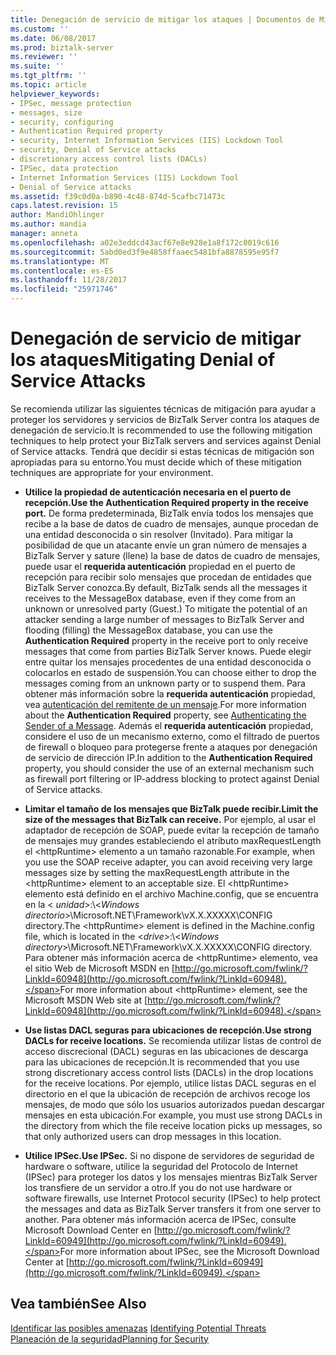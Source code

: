 ```yaml
---
title: Denegación de servicio de mitigar los ataques | Documentos de Microsoft
ms.custom: ''
ms.date: 06/08/2017
ms.prod: biztalk-server
ms.reviewer: ''
ms.suite: ''
ms.tgt_pltfrm: ''
ms.topic: article
helpviewer_keywords:
- IPSec, message protection
- messages, size
- security, configuring
- Authentication Required property
- security, Internet Information Services (IIS) Lockdown Tool
- security, Denial of Service attacks
- discretionary access control lists (DACLs)
- IPSec, data protection
- Internet Information Services (IIS) Lockdown Tool
- Denial of Service attacks
ms.assetid: f39c0d0a-b890-4c48-874d-5cafbc71473c
caps.latest.revision: 15
author: MandiOhlinger
ms.author: mandia
manager: anneta
ms.openlocfilehash: a02e3eddcd43acf67e8e928e1a8f172c0019c616
ms.sourcegitcommit: 5abd0ed3f9e4858ffaaec5481bfa8878595e95f7
ms.translationtype: MT
ms.contentlocale: es-ES
ms.lasthandoff: 11/28/2017
ms.locfileid: "25971746"
---
```

# <a name="mitigating-denial-of-service-attacks"></a><span data-ttu-id="33c06-102">Denegación de servicio de mitigar los ataques</span><span class="sxs-lookup"><span data-stu-id="33c06-102">Mitigating Denial of Service Attacks</span></span>
<span data-ttu-id="33c06-103">Se recomienda utilizar las siguientes técnicas de mitigación para ayudar a proteger los servidores y servicios de BizTalk Server contra los ataques de denegación de servicio.</span><span class="sxs-lookup"><span data-stu-id="33c06-103">It is recommended to use the following mitigation techniques to help protect your BizTalk servers and services against Denial of Service attacks.</span></span> <span data-ttu-id="33c06-104">Tendrá que decidir si estas técnicas de mitigación son apropiadas para su entorno.</span><span class="sxs-lookup"><span data-stu-id="33c06-104">You must decide which of these mitigation techniques are appropriate for your environment.</span></span>  
  
-   <span data-ttu-id="33c06-105">**Utilice la propiedad de autenticación necesaria en el puerto de recepción.**</span><span class="sxs-lookup"><span data-stu-id="33c06-105">**Use the Authentication Required property in the receive port.**</span></span> <span data-ttu-id="33c06-106">De forma predeterminada, BizTalk envía todos los mensajes que recibe a la base de datos de cuadro de mensajes, aunque procedan de una entidad desconocida o sin resolver (Invitado). Para mitigar la posibilidad de que un atacante envíe un gran número de mensajes a BizTalk Server y sature (llene) la base de datos de cuadro de mensajes, puede usar el **requerida autenticación** propiedad en el puerto de recepción para recibir solo mensajes que procedan de entidades que BizTalk Server conozca.</span><span class="sxs-lookup"><span data-stu-id="33c06-106">By default, BizTalk sends all the messages it receives to the MessageBox database, even if they come from an unknown or unresolved party (Guest.) To mitigate the potential of an attacker sending a large number of messages to BizTalk Server and flooding (filling) the MessageBox database, you can use the **Authentication Required** property in the receive port to only receive messages that come from parties BizTalk Server knows.</span></span> <span data-ttu-id="33c06-107">Puede elegir entre quitar los mensajes procedentes de una entidad desconocida o colocarlos en estado de suspensión.</span><span class="sxs-lookup"><span data-stu-id="33c06-107">You can choose either to drop the messages coming from an unknown party or to suspend them.</span></span> <span data-ttu-id="33c06-108">Para obtener más información sobre la **requerida autenticación** propiedad, vea [autenticación del remitente de un mensaje](../core/authenticating-the-sender-of-a-message.md).</span><span class="sxs-lookup"><span data-stu-id="33c06-108">For more information about the **Authentication Required** property, see [Authenticating the Sender of a Message](../core/authenticating-the-sender-of-a-message.md).</span></span> <span data-ttu-id="33c06-109">Además el **requerida autenticación** propiedad, considere el uso de un mecanismo externo, como el filtrado de puertos de firewall o bloqueo para protegerse frente a ataques por denegación de servicio de dirección IP.</span><span class="sxs-lookup"><span data-stu-id="33c06-109">In addition to the **Authentication Required** property, you should consider the use of an external mechanism such as firewall port filtering or IP-address blocking to protect against Denial of Service attacks.</span></span>  
  
-   <span data-ttu-id="33c06-110">**Limitar el tamaño de los mensajes que BizTalk puede recibir.**</span><span class="sxs-lookup"><span data-stu-id="33c06-110">**Limit the size of the messages that BizTalk can receive.**</span></span> <span data-ttu-id="33c06-111">Por ejemplo, al usar el adaptador de recepción de SOAP, puede evitar la recepción de tamaño de mensajes muy grandes estableciendo el atributo maxRequestLength el \<httpRuntime\> elemento a un tamaño razonable.</span><span class="sxs-lookup"><span data-stu-id="33c06-111">For example, when you use the SOAP receive adapter, you can avoid receiving very large messages size by setting the maxRequestLength attribute in the \<httpRuntime\> element to an acceptable size.</span></span> <span data-ttu-id="33c06-112">El \<httpRuntime\> elemento está definido en el archivo Machine.config, que se encuentra en la \< *unidad*\>:\\<*Windows directorio*\>\Microsoft.NET\Framework\vX.X.XXXXX\CONFIG directory.</span><span class="sxs-lookup"><span data-stu-id="33c06-112">The \<httpRuntime\> element is defined in the Machine.config file, which is located in the \<*drive*\>:\\<*Windows directory*\>\Microsoft.NET\Framework\vX.X.XXXXX\CONFIG directory.</span></span> <span data-ttu-id="33c06-113">Para obtener más información acerca de \<httpRuntime\> elemento, vea el sitio Web de Microsoft MSDN en [http://go.microsoft.com/fwlink/?LinkId=60948](http://go.microsoft.com/fwlink/?LinkId=60948).</span><span class="sxs-lookup"><span data-stu-id="33c06-113">For more information about \<httpRuntime\> element, see the Microsoft MSDN Web site at [http://go.microsoft.com/fwlink/?LinkId=60948](http://go.microsoft.com/fwlink/?LinkId=60948).</span></span>  
  
-   <span data-ttu-id="33c06-114">**Use listas DACL seguras para ubicaciones de recepción.**</span><span class="sxs-lookup"><span data-stu-id="33c06-114">**Use strong DACLs for receive locations.**</span></span> <span data-ttu-id="33c06-115">Se recomienda utilizar listas de control de acceso discrecional (DACL) seguras en las ubicaciones de descarga para las ubicaciones de recepción.</span><span class="sxs-lookup"><span data-stu-id="33c06-115">It is recommended that you use strong discretionary access control lists (DACLs) in the drop locations for the receive locations.</span></span> <span data-ttu-id="33c06-116">Por ejemplo, utilice listas DACL seguras en el directorio en el que la ubicación de recepción de archivos recoge los mensajes, de modo que sólo los usuarios autorizados puedan descargar mensajes en esta ubicación.</span><span class="sxs-lookup"><span data-stu-id="33c06-116">For example, you must use strong DACLs in the directory from which the file receive location picks up messages, so that only authorized users can drop messages in this location.</span></span>  
  
-   <span data-ttu-id="33c06-117">**Utilice IPSec.**</span><span class="sxs-lookup"><span data-stu-id="33c06-117">**Use IPSec.**</span></span> <span data-ttu-id="33c06-118">Si no dispone de servidores de seguridad de hardware o software, utilice la seguridad del Protocolo de Internet (IPSec) para proteger los datos y los mensajes mientras BizTalk Server los transfiere de un servidor a otro.</span><span class="sxs-lookup"><span data-stu-id="33c06-118">If you do not use hardware or software firewalls, use Internet Protocol security (IPSec) to help protect the messages and data as BizTalk Server transfers it from one server to another.</span></span> <span data-ttu-id="33c06-119">Para obtener más información acerca de IPSec, consulte Microsoft Download Center en [http://go.microsoft.com/fwlink/?LinkId=60949](http://go.microsoft.com/fwlink/?LinkId=60949).</span><span class="sxs-lookup"><span data-stu-id="33c06-119">For more information about IPSec, see the Microsoft Download Center at [http://go.microsoft.com/fwlink/?LinkId=60949](http://go.microsoft.com/fwlink/?LinkId=60949).</span></span>  
  
## <a name="see-also"></a><span data-ttu-id="33c06-120">Vea también</span><span class="sxs-lookup"><span data-stu-id="33c06-120">See Also</span></span>  
 <span data-ttu-id="33c06-121">[Identificar las posibles amenazas](../core/identifying-potential-threats.md) </span><span class="sxs-lookup"><span data-stu-id="33c06-121">[Identifying Potential Threats](../core/identifying-potential-threats.md) </span></span>  
 [<span data-ttu-id="33c06-122">Planeación de la seguridad</span><span class="sxs-lookup"><span data-stu-id="33c06-122">Planning for Security</span></span>](../core/planning-for-security.md)